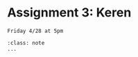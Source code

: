 # Assignment 3: Keren
```{admonition} Due Date
Friday 4/28 at 5pm
```

```{admonition} Submission
:class: note
...
```